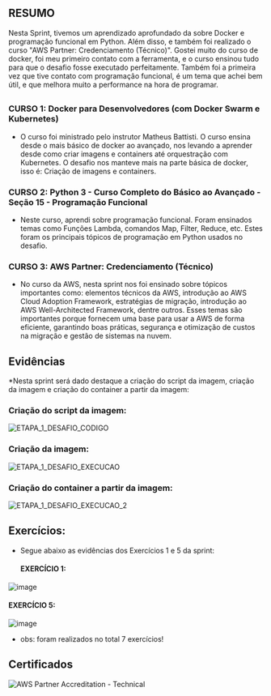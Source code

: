 ## RESUMO

Nesta Sprint, tivemos um aprendizado aprofundado da sobre Docker e programação funcional em Python. Além disso, e também foi realizado o curso "AWS Partner: Credenciamento (Técnico)". Gostei muito do curso de docker, foi meu primeiro contato com a ferramenta, e o curso ensinou tudo para que o desafio fosse executado perfeitamente. Também foi a primeira vez que tive contato com programação funcional, é um tema que achei bem útil, e que melhora muito a performance na hora de programar.

##

### CURSO 1: Docker para Desenvolvedores (com Docker Swarm e Kubernetes)

- O curso foi ministrado pelo instrutor Matheus Battisti. O curso ensina desde o mais básico de docker ao avançado, nos levando a aprender desde como criar imagens e containers até orquestração com Kubernetes. O desafio nos manteve mais na parte básica de docker, isso é: Criação de imagens e containers.

  
### CURSO 2: Python 3 - Curso Completo do Básico ao Avançado - Seção 15 - Programação Funcional

- Neste curso, aprendi sobre programação funcional. Foram ensinados temas como Funções Lambda, comandos Map, Filter, Reduce, etc. Estes foram os principais tópicos de programação em Python usados no desafio.

### CURSO 3: AWS Partner: Credenciamento (Técnico)

 - No curso da AWS, nesta sprint nos foi ensinado sobre tópicos importantes como: elementos técnicos da AWS,  introdução ao AWS Cloud Adoption Framework, estratégias de migração, introdução ao AWS Well-Architected Framework, dentre outros. Esses temas são importantes porque fornecem uma base para usar a AWS de forma eficiente, garantindo boas práticas, segurança e otimização de custos na migração e gestão de sistemas na nuvem.


## Evidências

*Nesta sprint será dado destaque a criação do script da imagem, criação da imagem e criação do container a partir da imagem:
### Criação do script da imagem:

![ETAPA_1_DESAFIO_CODIGO](https://github.com/user-attachments/assets/620a1751-ff01-46ec-b898-426f87bbb9ce)

### Criação da imagem: 


![ETAPA_1_DESAFIO_EXECUCAO](https://github.com/user-attachments/assets/950af14c-ffaf-4952-9c92-d23d6049d630)


### Criação do container a partir da imagem:

![ETAPA_1_DESAFIO_EXECUCAO_2](https://github.com/user-attachments/assets/73986606-bc5d-4d41-b991-ff586b824785)


##
## Exercícios:
- Segue abaixo as evidências dos Exercícios 1 e 5 da sprint:

  #### EXERCÍCIO 1:

![image](https://github.com/user-attachments/assets/426a424c-f584-49b7-a61f-ed7d4adb751d)


  #### EXERCÍCIO 5:

![image](https://github.com/user-attachments/assets/99b980fc-2054-4f12-a484-7156c0c646fc)


- obs: foram realizados no total 7 exercícios!

## Certificados


![AWS Partner Accreditation - Technical](https://github.com/user-attachments/assets/08f33d05-8962-443e-850c-baf8f1226b01)



